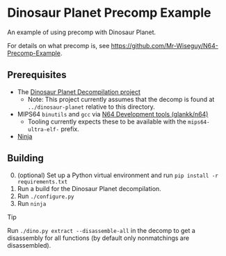 # Dinosaur Planet Precomp Example

An example of using precomp with Dinosaur Planet.

For details on what precomp is, see https://github.com/Mr-Wiseguy/N64-Precomp-Example.

## Prerequisites

- The [Dinosaur Planet Decompilation project](https://github.com/zestydevy/dinosaur-planet)
    - Note: This project currently assumes that the decomp is found at `../dinosaur-planet` relative to this directory. 
- MIPS64 `binutils` and `gcc` via [N64 Development tools (glankk/n64)](https://github.com/glankk/n64)
    - Tooling currently expects these to be available with the `mips64-ultra-elf-` prefix.
- [Ninja](https://ninja-build.org/)

## Building

0. (optional) Set up a Python virtual environment and run `pip install -r requirements.txt`
1. Run a build for the Dinosaur Planet decompilation.
2. Run `./configure.py`
3. Run `ninja`

> [!TIP]
> Run `./dino.py extract --disassemble-all` in the decomp to get a disassembly for all functions (by default only nonmatchings are disassembled).
